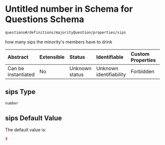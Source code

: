 # Untitled number in Schema for Questions Schema

```txt
questions#/definitions/majorityQuestion/properties/sips
```

how many sips the minority's members have to drink

| Abstract            | Extensible | Status         | Identifiable            | Custom Properties | Additional Properties | Access Restrictions | Defined In                                                                    |
| :------------------ | :--------- | :------------- | :---------------------- | :---------------- | :-------------------- | :------------------ | :---------------------------------------------------------------------------- |
| Can be instantiated | No         | Unknown status | Unknown identifiability | Forbidden         | Allowed               | none                | [questions.schema.json*](../out/questions.schema.json "open original schema") |

## sips Type

`number`

## sips Default Value

The default value is:

```json
3
```
